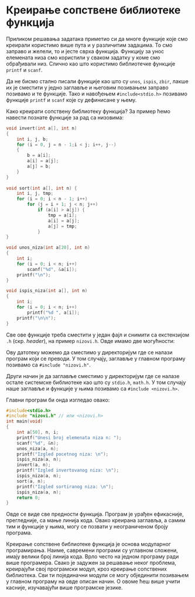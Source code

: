 # Креирање сопствене библиотеке функција

Приликом решавања задатака приметио си да многе функције које смо креирали користимо
више пута и у различитим задацима. То смо заправо и желели, то и јесте сврха функција.
Функцију за унос елемената низа смо користили у сваком задатку у коме смо обрађивали
низ. Слично као што користимо библиотечке функције `printf` и `scanf`.

Да не бисмо стално писали функције као што су `unos`, `ispis`, `zbir`, лакше их је сместити у
једно заглавље и његовим позивањем заправо позивамо и те функције. Тако и навођењем
`#include<stdio.h>` позивамо функције `printf` и `scanf` које су дефинисане у њему.

Како креирати сопствену библиотеку функција? За пример ћемо навести познате функције за
рад са низовима:

```c
void invert(int a[], int n)
{
    int i, j, b;
    for (i = 0, j = n - 1;i < j; i++, j--)
    {
        b = a[i];
        a[i] = a[j];
        a[j] = b;
    }
}
 
void sort(int a[], int n) {
    int i, j, tmp;
    for (i = 0; i < n - 1; i++)
        for (j = i + 1; j < n; j++)
            if (a[i] > a[j]) {
                tmp = a[i];
                a[i] = a[j];
                a[j] = tmp;
            }
}

void unos_niza(int a[20], int n)
{
    int i;
    for (i = 0; i < n; i++)
        scanf("%d", &a[i]);
    printf("\n");
}

void ispis_niza(int a[], int n)
{
    int i;
    for (i = 0; i < n; i++)
        printf("%d ", a[i]);
    printf("\n\n");
}
```

Све ове функције треба сместити у један фајл и снимити са екстензијом `.h` (скр. *header*),
на пример `nizovi.h`. Овде имамо две могућности:

Ову датотеку можемо да сместимо у директоријум где се налази програм који се преводи. У
том случају, заглавље у главном програму позивамо са `#include "nizovi.h"`.

Други начин је да заглавље сместимо у директоријум где се налазе остале системске
библиотеке као што су `stdio.h`, `math.h`. У том случају наше заглавље и функције у њима позивамо
са `#include <nizovi.h>`.

Главни програм би онда изгледао овако:

```c
#include<stdio.h>
#include "nizovi.h" // или <nizovi.h>
int main(void)
{
    int a[50], n, i;
    printf("Unesi broj elemenata niza n: ");
    scanf("%d", &n);
    unos_niza(a, n);
    printf("Izgled pocetnog niza: \n");
    ispis_niza(a, n);
    invert(a, n);
    printf("Izgled invertovanog niza: \n");
    ispis_niza(a, n);
    sort(a, n);
    printf("Izgled sortiranog niza: \n");
    ispis_niza(a, n);
    return 0;
}
```

Овде се виде све предности функција. Програм је урађен ефикасније, прегледније, са мање
линија кода. Овако креирана заглавља, а самим тим и функције у њима, могу се позвати у
неограниченом броју програма.

Креирање сопствене библиотеке функција је основа модуларног програмирања. Наиме, савремени
програми су углавном сложени, имају велики број линија кода. Врло често на једном програму
ради више програмера. Свако је задужен за решавање неког проблема, креирајући свој
програмски модул, кроз креирање сопствених библиотека. Сви ти појединачни модули се могу
објединити позивањем у главном програму на овде описан начин. О овоме ћеш више учити касније,
изучавајући више програмске језике.
